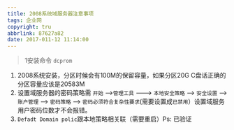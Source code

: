 ```yaml
---
title: 2008系统域服务器注意事项
tags: 企业网
copyright: tru
abbrlink: 87627a82
date: 2017-011-12 11:14:00
---
```


> 1安装命令 ``dcprom``

<!--more-->

1. 2008系统安装，分区时候会有100M的保留容量，如果分区20G C盘话正确的分区容量应该是20583M
2. 设置域服务器的密码策略需 ``开始`` -->``管理工具`` ---> ``本地安全策略`` --> ``安全设置`` --> ``账户管理`` --> ``密码策略`` --> ``密码必须符合复杂性要求``(需要设置成``已禁用``）设置域服务用户密码位数才不会报错。
3. ``Defadt Domain polic``跟本地策略相关联（需要重启）Ps: 已验证



